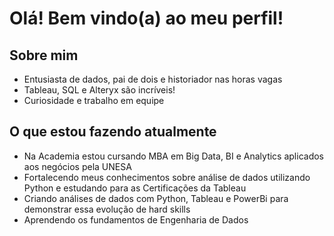 # Olá! Bem vindo(a) ao meu perfil!
## Sobre mim
- Entusiasta de dados, pai de dois e historiador nas horas vagas
- Tableau, SQL e Alteryx são incríveis!
- Curiosidade e trabalho em equipe 

## O que estou fazendo atualmente
- Na Academia estou cursando MBA em Big Data, BI e Analytics aplicados aos negócios pela UNESA
- Fortalecendo meus conhecimentos sobre análise de dados utilizando Python e estudando para as Certificações da Tableau
- Criando análises de dados com Python, Tableau e PowerBi para demonstrar essa evolução de hard skills
- Aprendendo os fundamentos de Engenharia de Dados 
